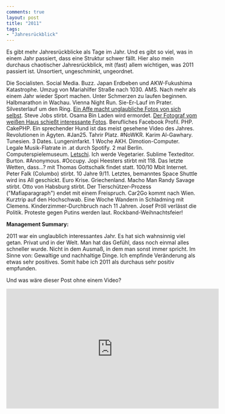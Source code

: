 ```yaml
---
comments: true
layout: post
title: "2011"
tags:
- "Jahresrückblick"
---
```

Es gibt mehr Jahresrückblicke als Tage im Jahr. Und es gibt so viel, was in einem Jahr passiert, dass eine Struktur schwer fällt. Hier also mein durchaus chaotischer Jahresrückblick, mit (fast) allem wichtigen, was 2011 passiert ist. Unsortiert, ungeschminkt, ungeordnet.

Die Socialisten. Social Media. Buzz. Japan Erdbeben und AKW-Fukushima Katastrophe. Umzug von Mariahilfer Straße nach 1030. AMS. Nach mehr als einem Jahr wieder Sport machen. Unter Schmerzen zu laufen beginnen. Halbmarathon in Wachau. Vienna Night Run. Sie-Er-Lauf im Prater. Silvesterlauf um den Ring. <a href="http://en.wikipedia.org/wiki/File:Macaca_nigra_self-portrait.jpg">Ein Affe macht unglaubliche Fotos von sich selbst</a>. Steve Jobs stirbt. Osama Bin Laden wird ermordet. <a href="http://www.flickr.com/photos/whitehouse/sets/72157628633082149/with/6599476371/">Der Fotograf vom weißen Haus schießt interessante Fotos</a>. Berufliches Facebook Profil. PHP. CakePHP. Ein sprechender Hund ist das meist gesehene Video des Jahres. Revolutionen in Ägyten. #Jan25. Tahrir Platz. #NoWKR. Karim Al-Gawhary. Tunesien. 3 Dates. Lungeninfarkt. 1 Woche AKH. Dimotion-Computer. Legale Musik-Flatrate in .at durch Spotify. 2 mal Berlin. Computerspielemuseum. <a title="Mit kleinen Schritten die Welt verbessern." href="http://johannes.nagl.name/2011/mit-kleinen-schritten-die-welt-verbessern/">Letschi</a>. Ich werde Vegetarier. Sublime Texteditor. Burton. #Anonymous. #Occupy. Jopi Heesters stirbt mit 118. Das letzte Wetten, dass...? mit Thomas Gottschalk findet statt. 100/10 Mbit Internet. Peter Falk (Columbo) stirbt. 10 Jahre 9/11. Letztes, bemanntes Space Shuttle wird ins All geschickt. Euro Krise. Griechenland. Macho Man Randy Savage stirbt. Otto von Habsburg stirbt. Der Tierschützer-Prozess ("Mafiaparagraph") endet mit einem Freispruch. Car2Go kommt nach Wien. Kurztrip auf den Hochschwab. Eine Woche Wandern in Schladming mit Clemens. Kinderzimmer-Durchbruch nach 11 Jahren. Josef Pröll verlässt die Politik. Proteste gegen Putins werden laut. Rockband-Weihnachtsfeier!

<strong>Management Summary: </strong>

2011 war ein unglaublich interessantes Jahr. Es hat sich wahnsinnig viel getan. Privat und in der Welt. Man hat das Gefühl, dass noch einmal alles schneller wurde. Nicht in dem Ausmaß, in dem man sonst immer spricht. Im Sinne von: Gewaltige und nachhaltige Dinge. Ich empfinde Veränderung als etwas sehr positives. Somit habe ich 2011 als durchaus sehr positiv empfunden.

Und was wäre dieser Post ohne einem Video?

<iframe width="560" height="315" src="http://www.youtube.com/embed/SAIEamakLoY" frameborder="0"> </iframe>